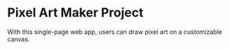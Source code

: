 # Pixel Art Maker Project

With this single-page web app, users can draw pixel art on a customizable canvas.
